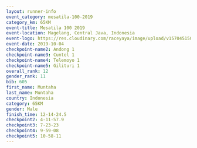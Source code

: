 ```yaml
---
layout: runner-info 
event_category: mesatila-100-2019 
category_km: 65KM 
event-title: Mesatila 100 2019 
event-location: Magelang, Central Java, Indonesia 
event-logo: https://res.cloudinary.com/raceyaya/image/upload/v1570451507/logo/mesastila100_jin7bl.jpg 
event-date: 2019-10-04 
checkpoint-name2: Andong 1 
checkpoint-name3: Cuntel 1 
checkpoint-name4: Telemoyo 1 
checkpoint-name5: Gilituri 1 
overall_rank: 12
gender_rank: 11
bib: 605
first_name: Muntaha
last_name: Muntaha
country: Indonesia
category: 65KM
gender: Male
finish_time: 12-14-24.5
checkpoint2: 4-11-57.9
checkpoint3: 7-23-23
checkpoint4: 9-59-08
checkpoint5: 10-58-11
---
```

